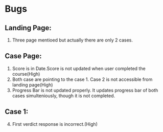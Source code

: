 # Bugs

## Landing Page:
1. Three page mentioed but actually there are only 2 cases.
## Case Page:
1. Score is in Date.Score is not updated when user completed the course(High)
2. Both case are pointing to the case 1. Case 2 is not accessible from landing page(High)
3. Progress Bar is not updated properly.
	It updates progress bar of both cases simulteniously, though it is not completed.
## Case 1:
4. First verdict response is incorrect.(High)
